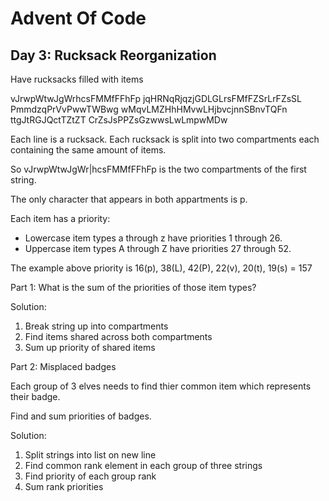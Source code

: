 # Advent Of Code
## Day 3: Rucksack Reorganization

Have rucksacks filled with items

vJrwpWtwJgWrhcsFMMfFFhFp
jqHRNqRjqzjGDLGLrsFMfFZSrLrFZsSL
PmmdzqPrVvPwwTWBwg
wMqvLMZHhHMvwLHjbvcjnnSBnvTQFn
ttgJtRGJQctTZtZT
CrZsJsPPZsGzwwsLwLmpwMDw

Each line is a rucksack. Each rucksack is split into two compartments each containing the same amount of items. 

So vJrwpWtwJgWr|hcsFMMfFFhFp is the two compartments of the first string.

The only character that appears in both appartments is p.

Each item has a priority:
- Lowercase item types a through z have priorities 1 through 26.
- Uppercase item types A through Z have priorities 27 through 52.

The example above priority is 16(p), 38(L), 42(P), 22(v), 20(t), 19(s) = 157

Part 1: What is the sum of the priorities of those item types?

Solution:
1. Break string up into compartments
2. Find items shared across both compartments
3. Sum up priority of shared items

Part 2: Misplaced badges

Each group of 3 elves needs to find thier common item which represents their badge.

Find and sum priorities of badges.

Solution:
1. Split strings into list on new line
2. Find common rank element in each group of three strings
3. Find priority of each group rank
4. Sum rank priorities

